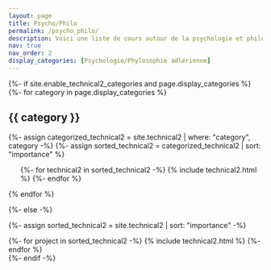 ```yaml
---
layout: page
title: Psycho/Philo
permalink: /psycho_philo/
description: Voici une liste de cours autour de la psychologie et philosophie !
nav: true
nav_order: 2
display_categories: [Psychologie/Phylosophie adlérienne]
---
```


<!-- pages/technical2.md -->
<div class="technical">
{%- if site.enable_technical2_categories and page.display_categories %}
  <!-- Display categorized technical2 -->
  {%- for category in page.display_categories %}
  <h2 class="category">{{ category }}</h2>
  {%- assign categorized_technical2 = site.technical2 | where: "category", category -%}
  {%- assign sorted_technical2 = categorized_technical2 | sort: "importance" %}
  <!-- Generate cards for each project -->
  <div class="technical">
    <ul class="ul-technical2">
      {%- for technical2 in sorted_technical2 -%}
        {% include technical2.html %}
      {%- endfor %}
    </ul>
  </div>
  {% endfor %}

{%- else -%}
<!-- Display technical2 without categories -->
  {%- assign sorted_technical2 = site.technical2 | sort: "importance" -%}
  <!-- Generate cards for each project -->
  <div class="grid">
    {%- for project in sorted_technical2 -%}
      {% include technical2.html %}
    {%- endfor %}
  </div>
{%- endif -%}
</div>
